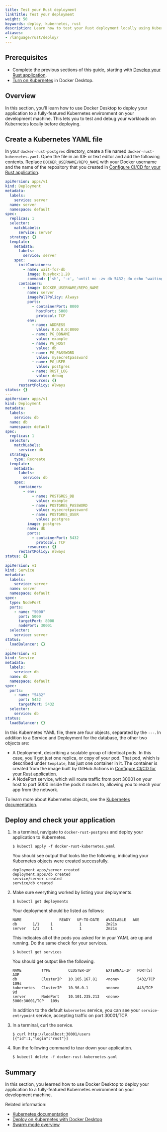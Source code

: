 ```yaml
---
title: Test your Rust deployment
linkTitle: Test your deployment
weight: 50
keywords: deploy, kubernetes, rust
description: Learn how to test your Rust deployment locally using Kubernetes
aliases:
- /language/rust/deploy/
---
```


## Prerequisites

- Complete the previous sections of this guide, starting with [Develop your Rust application](develop.md).
- [Turn on Kubernetes](../../../manuals/desktop/kubernetes.md#install-and-turn-on-kubernetes) in Docker Desktop.

## Overview

In this section, you'll learn how to use Docker Desktop to deploy your application to a fully-featured Kubernetes environment on your development machine. This lets you to test and debug your workloads on Kubernetes locally before deploying.

## Create a Kubernetes YAML file

In your `docker-rust-postgres` directory, create a file named
`docker-rust-kubernetes.yaml`. Open the file in an IDE or text editor and add
the following contents. Replace `DOCKER_USERNAME/REPO_NAME` with your Docker
username and the name of the repository that you created in [Configure CI/CD for
your Rust application](configure-ci-cd.md).

```yaml
apiVersion: apps/v1
kind: Deployment
metadata:
  labels:
    service: server
  name: server
  namespace: default
spec:
  replicas: 1
  selector:
    matchLabels:
      service: server
  strategy: {}
  template:
    metadata:
      labels:
        service: server
    spec:
      initContainers:
        - name: wait-for-db
          image: busybox:1.28
          command: ['sh', '-c', 'until nc -zv db 5432; do echo "waiting for db"; sleep 2; done;']
      containers:
        - image: DOCKER_USERNAME/REPO_NAME
          name: server
          imagePullPolicy: Always
          ports:
            - containerPort: 8000
              hostPort: 5000
              protocol: TCP
          env:
            - name: ADDRESS
              value: 0.0.0.0:8000
            - name: PG_DBNAME
              value: example
            - name: PG_HOST
              value: db
            - name: PG_PASSWORD
              value: mysecretpassword
            - name: PG_USER
              value: postgres
            - name: RUST_LOG
              value: debug
          resources: {}
      restartPolicy: Always
status: {}
---
apiVersion: apps/v1
kind: Deployment
metadata:
  labels:
    service: db
  name: db
  namespace: default
spec:
  replicas: 1
  selector:
    matchLabels:
      service: db
  strategy:
    type: Recreate
  template:
    metadata:
      labels:
        service: db
    spec:
      containers:
        - env:
            - name: POSTGRES_DB
              value: example
            - name: POSTGRES_PASSWORD
              value: mysecretpassword
            - name: POSTGRES_USER
              value: postgres
          image: postgres
          name: db
          ports:
            - containerPort: 5432
              protocol: TCP
          resources: {}
      restartPolicy: Always
status: {}
---
apiVersion: v1
kind: Service
metadata:
  labels:
    service: server
  name: server
  namespace: default
spec:
  type: NodePort
  ports:
    - name: "5000"
      port: 5000
      targetPort: 8000
      nodePort: 30001
  selector:
    service: server
status:
  loadBalancer: {}
---
apiVersion: v1
kind: Service
metadata:
  labels:
    service: db
  name: db
  namespace: default
spec:
  ports:
    - name: "5432"
      port: 5432
      targetPort: 5432
  selector:
    service: db
status:
  loadBalancer: {}
```

In this Kubernetes YAML file, there are four objects, separated by the `---`. In addition to a Service and Deployment for the database, the other two objects are:

 - A Deployment, describing a scalable group of identical pods. In this case,
   you'll get just one replica, or copy of your pod. That pod, which is
   described under `template`, has just one container in it. The container is
    created from the image built by GitHub Actions in [Configure CI/CD for your
    Rust application](configure-ci-cd.md).
 - A NodePort service, which will route traffic from port 30001 on your host to
   port 5000 inside the pods it routes to, allowing you to reach your app
   from the network.

To learn more about Kubernetes objects, see the [Kubernetes documentation](https://kubernetes.io/docs/home/).

## Deploy and check your application

1. In a terminal, navigate to `docker-rust-postgres` and deploy your application
   to Kubernetes.

   ```console
   $ kubectl apply -f docker-rust-kubernetes.yaml
   ```

   You should see output that looks like the following, indicating your Kubernetes objects were created successfully.

   ```shell
   deployment.apps/server created
   deployment.apps/db created
   service/server created
   service/db created
   ```

2. Make sure everything worked by listing your deployments.

   ```console
   $ kubectl get deployments
   ```

   Your deployment should be listed as follows:

   ```shell
   NAME                 READY   UP-TO-DATE   AVAILABLE   AGE
   db       1/1     1            1           2m21s
   server   1/1     1            1           2m21s
   ```

   This indicates all of the pods you asked for in your YAML are up and running. Do the same check for your services.

   ```console
   $ kubectl get services
   ```

   You should get output like the following.

   ```shell
   NAME         TYPE        CLUSTER-IP       EXTERNAL-IP   PORT(S)          AGE
   db           ClusterIP   10.105.167.81    <none>        5432/TCP         109s
   kubernetes   ClusterIP   10.96.0.1        <none>        443/TCP          9d
   server       NodePort    10.101.235.213   <none>        5000:30001/TCP   109s
   ```

   In addition to the default `kubernetes` service, you can see your `service-entrypoint` service, accepting traffic on port 30001/TCP.

3. In a terminal, curl the service.

   ```console
   $ curl http://localhost:30001/users
   [{"id":1,"login":"root"}]
   ```

4. Run the following command to tear down your application.

   ```console
   $ kubectl delete -f docker-rust-kubernetes.yaml
   ```

## Summary

In this section, you learned how to use Docker Desktop to deploy your application to a fully-featured Kubernetes environment on your development machine.

Related information:
   - [Kubernetes documentation](https://kubernetes.io/docs/home/)
   - [Deploy on Kubernetes with Docker Desktop](../../../manuals/desktop/kubernetes.md)
   - [Swarm mode overview](../../../manuals/engine/swarm/index.md)
